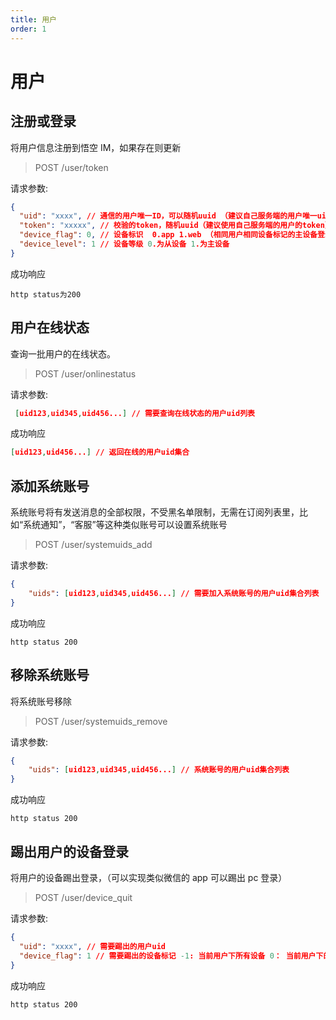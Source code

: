 ```yaml
---
title: 用户
order: 1
---
```


# 用户

## 注册或登录

将用户信息注册到悟空 IM，如果存在则更新

> POST /user/token

请求参数:

```json
{
  "uid": "xxxx", // 通信的用户唯一ID，可以随机uuid （建议自己服务端的用户唯一uid） （WuKongIMSDK需要）
  "token": "xxxxx", // 校验的token，随机uuid（建议使用自己服务端的用户的token）（WuKongIMSDK需要）
  "device_flag": 0, // 设备标识  0.app 1.web （相同用户相同设备标记的主设备登录会互相踢，从设备将共存）
  "device_level": 1 // 设备等级 0.为从设备 1.为主设备
}
```

成功响应

```
http status为200
```

## 用户在线状态

查询一批用户的在线状态。

> POST /user/onlinestatus

请求参数:

```json
 [uid123,uid345,uid456...] // 需要查询在线状态的用户uid列表

```

成功响应

```json
[uid123,uid456...] // 返回在线的用户uid集合
```

## 添加系统账号

系统账号将有发送消息的全部权限，不受黑名单限制，无需在订阅列表里，比如“系统通知”，“客服”等这种类似账号可以设置系统账号

> POST /user/systemuids_add

请求参数:

```json
{
    "uids": [uid123,uid345,uid456...] // 需要加入系统账号的用户uid集合列表
}

```

成功响应

```
http status 200
```

## 移除系统账号

将系统账号移除

> POST /user/systemuids_remove

请求参数:

```json
{
    "uids": [uid123,uid345,uid456...] // 系统账号的用户uid集合列表
}
```

成功响应

```
http status 200
```

## 踢出用户的设备登录

将用户的设备踢出登录，（可以实现类似微信的 app 可以踢出 pc 登录）

> POST /user/device_quit

请求参数:

```json
{
  "uid": "xxxx", // 需要踢出的用户uid
  "device_flag": 1 // 需要踢出的设备标记 -1: 当前用户下所有设备 0： 当前用户下的app 1： 当前用户下的web 2： 当前用户下的pc
}
```

成功响应

```
http status 200
```
